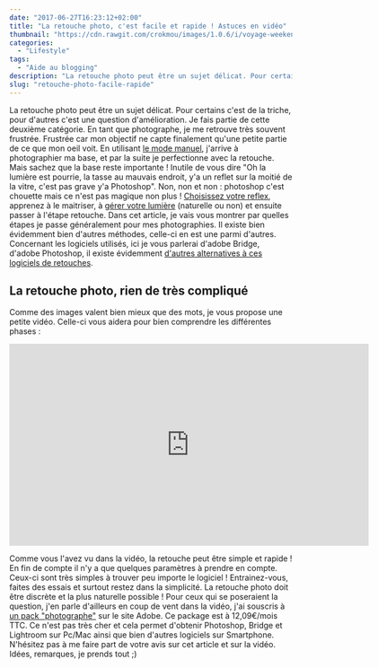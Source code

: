 ```yaml
---
date: "2017-06-27T16:23:12+02:00"
title: "La retouche photo, c'est facile et rapide ! Astuces en vidéo"
thumbnail: "https://cdn.rawgit.com/crokmou/images/1.0.6/i/voyage-weekend-citytrip-londres-sunset-crokmou-blog-cuisine-voyage-belgique.jpg"
categories:
  - "Lifestyle"
tags:
  - "Aide au blogging"
description: "La retouche photo peut être un sujet délicat. Pour certains c'est de la triche, pour d'autres c'est une question d'amélioration. Je fais partie..."
slug: "retouche-photo-facile-rapide"
---
```


La retouche photo peut être un sujet délicat. Pour certains c'est de la triche, pour d'autres c'est une question d'amélioration. Je fais partie de cette deuxième catégorie. En tant que photographe, je me retrouve très souvent frustrée. Frustrée car mon objectif ne capte finalement qu'une petite partie de ce que mon oeil voit. En utilisant [le mode manuel](https://crokmou.com/2014/07/passer-en-mode-manuel-photographie), j'arrive à photographier ma base, et par la suite je perfectionne avec la retouche. Mais sachez que la base reste importante ! Inutile de vous dire "Oh la lumière est pourrie, la tasse au mauvais endroit, y'a un reflet sur la moitié de la vitre, c'est pas grave y'a Photoshop". Non, non et non : photoshop c'est chouette mais ce n'est pas magique non plus ! [Choisissez votre reflex](https://crokmou.com/2014/08/choisir-son-reflex-photographie), apprenez à le maitriser, à [gérer votre lumière](https://crokmou.com/2014/07/dompter-la-lumiere-photographie) (naturelle ou non) et ensuite passer à l'étape retouche. Dans cet article, je vais vous montrer par quelles étapes je passe généralement pour mes photographies. Il existe bien évidemment bien d'autres méthodes, celle-ci en est une parmi d'autres. Concernant les logiciels utilisés, ici je vous parlerai d'adobe Bridge, d'adobe Photoshop, il existe évidemment [d'autres alternatives à ces logiciels de retouches](https://www.1and1.fr/digitalguide/sites-internet/web-design/adobe-photoshop-quelles-alternatives-existent/).

## La retouche photo, rien de très compliqué

Comme des images valent bien mieux que des mots, je vous propose une petite vidéo. Celle-ci vous aidera pour bien comprendre les différentes phases :

<iframe src="https://www.youtube.com/embed/E7JyOIRYUTY" width="640" height="360" frameborder="0" allowfullscreen="allowfullscreen"></iframe>

Comme vous l'avez vu dans la vidéo, la retouche peut être simple et rapide ! En fin de compte il n'y a que quelques paramètres à prendre en compte. Ceux-ci sont très simples à trouver peu importe le logiciel ! Entrainez-vous, faites des essais et surtout restez dans la simplicité. La retouche photo doit être discrète et la plus naturelle possible ! Pour ceux qui se poseraient la question, j'en parle d'ailleurs en coup de vent dans la vidéo, j'ai souscris à [un pack "photographe"](https://www.adobe.com/be_fr/creativecloud/photography.html) sur le site Adobe. Ce package est à 12,09€/mois TTC. Ce n'est pas très cher et cela permet d'obtenir Photoshop, Bridge et Lightroom sur Pc/Mac ainsi que bien d'autres logiciels sur Smartphone. N'hésitez pas à me faire part de votre avis sur cet article et sur la vidéo. Idées, remarques, je prends tout ;)